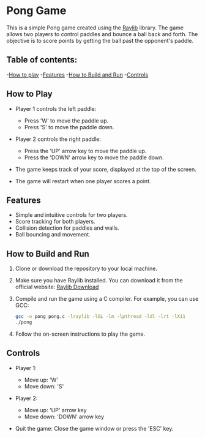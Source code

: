 # Pong Game

This is a simple Pong game created using the [Raylib](https://www.raylib.com/) library. The game allows two players to control paddles and bounce a ball back and forth. The objective is to score points by getting the ball past the opponent's paddle.

## Table of contents:
-[How to play](#how-to-play)
-[Features](#Features)
-[How to Build and Run](#how-to-build-and-run)
-[Controls](#controls)


## How to Play

- Player 1 controls the left paddle:
  - Press 'W' to move the paddle up.
  - Press 'S' to move the paddle down.

- Player 2 controls the right paddle:
  - Press the 'UP' arrow key to move the paddle up.
  - Press the 'DOWN' arrow key to move the paddle down.

- The game keeps track of your score, displayed at the top of the screen.

- The game will restart when one player scores a point.

## Features

- Simple and intuitive controls for two players.
- Score tracking for both players.
- Collision detection for paddles and walls.
- Ball bouncing and movement.

## How to Build and Run

1. Clone or download the repository to your local machine.

2. Make sure you have Raylib installed. You can download it from the official website: [Raylib Download](https://www.raylib.com/)

3. Compile and run the game using a C compiler. For example, you can use GCC:

   ```bash
   gcc -o pong pong.c -lraylib -lGL -lm -lpthread -ldl -lrt -lX11
   ./pong
   ```

4. Follow the on-screen instructions to play the game.

## Controls

- Player 1:
  - Move up: 'W'
  - Move down: 'S'

- Player 2:
  - Move up: 'UP' arrow key
  - Move down: 'DOWN' arrow key

- Quit the game: Close the game window or press the 'ESC' key.

